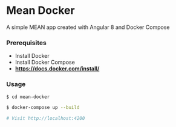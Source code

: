 # Mean Docker
A simple MEAN app created with Angular 8 and Docker Compose

### Prerequisites

* Install Docker
* Install Docker Compose
* **https://docs.docker.com/install/**

### Usage
```sh
$ cd mean-docker
```
```sh
$ docker-compose up --build

# Visit http://localhost:4200
```
